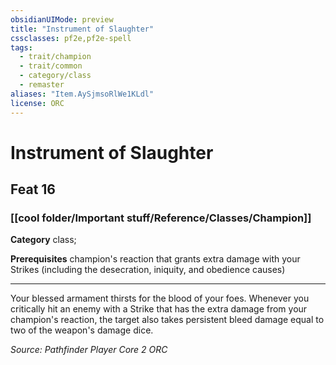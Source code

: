 ```yaml
---
obsidianUIMode: preview
title: "Instrument of Slaughter"
cssclasses: pf2e,pf2e-spell
tags:
  - trait/champion
  - trait/common
  - category/class
  - remaster
aliases: "Item.AySjmsoRlWe1KLdl"
license: ORC
---
```

# Instrument of Slaughter
## Feat 16
### [[cool folder/Important stuff/Reference/Classes/Champion]]

**Category** class; 



**Prerequisites** champion's reaction that grants extra damage with your Strikes (including the desecration, iniquity, and obedience causes)
* * *
Your blessed armament thirsts for the blood of your foes. Whenever you critically hit an enemy with a Strike that has the extra damage from your champion's reaction, the target also takes persistent bleed damage equal to two of the weapon's damage dice.

*Source: Pathfinder Player Core 2*
*ORC*
